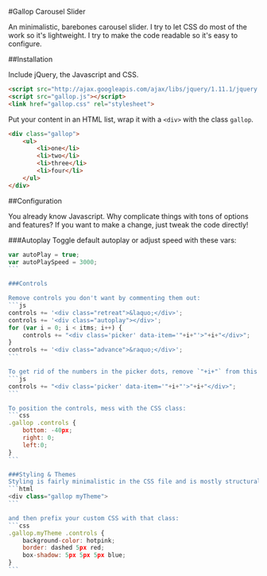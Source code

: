 #Gallop Carousel Slider

An minimalistic, barebones carousel slider. I try to let CSS do most of the work so it's lightweight. I try to make the code readable so it's easy to configure.

##Installation

Include jQuery, the Javascript and CSS. 

```html
<script src="http://ajax.googleapis.com/ajax/libs/jquery/1.11.1/jquery.min.js" ></script>
<script src="gallop.js"></script>
<link href="gallop.css" rel="stylesheet">
```

Put your content in an HTML list, wrap it with a `<div>` with the class `gallop`.

```html
<div class="gallop">
    <ul>
        <li>one</li>
        <li>two</li>
        <li>three</li>
        <li>four</li>
    </ul>
</div>
```

##Configuration

You already know Javascript. Why complicate things with tons of options and features? If you want to make a change, just tweak the code directly!

###Autoplay
Toggle default autoplay or adjust speed with these vars:
````js
var autoPlay = true;
var autoPlaySpeed = 3000;
```

###Controls

Remove controls you don't want by commenting them out:
```js
controls += '<div class="retreat">&laquo;</div>';
controls += '<div class="autoplay"></div>';
for (var i = 0; i < itms; i++) {
    controls += "<div class='picker' data-item='"+i+"'>"+i+"</div>";
}
controls += '<div class="advance">&raquo;</div>';
```

To get rid of the numbers in the picker dots, remove `"+i+"` from this line:
```js
controls += "<div class='picker' data-item='"+i+"'>"+i+"</div>";
```

To position the controls, mess with the CSS class:
```css
.gallop .controls {
    bottom: -40px;
    right: 0;
    left:0;
}
```

###Styling & Themes
Styling is fairly minimalistic in the CSS file and is mostly structural. Create your own "theme" by adding your theme name as a class to the element:
```html
<div class="gallop myTheme">
```

and then prefix your custom CSS with that class:
```css
.gallop.myTheme .controls {
    background-color: hotpink;
    border: dashed 5px red;
    box-shadow: 5px 5px 5px blue;
}
```



